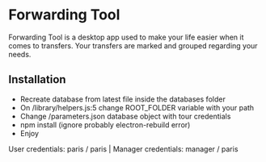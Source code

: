 # Forwarding Tool

Forwarding Tool is a desktop app used to make your life easier when it comes to transfers. Your transfers are marked and grouped regarding your needs.

## Installation

-   Recreate database from latest file inside the databases folder
-   On /library/helpers.js:5 change ROOT_FOLDER variable with your path
-   Change /parameters.json database object with tour credentials
-   npm install (ignore probably electron-rebuild error)
-   Enjoy

User credentials: paris / paris |
Manager credentials: manager / paris
